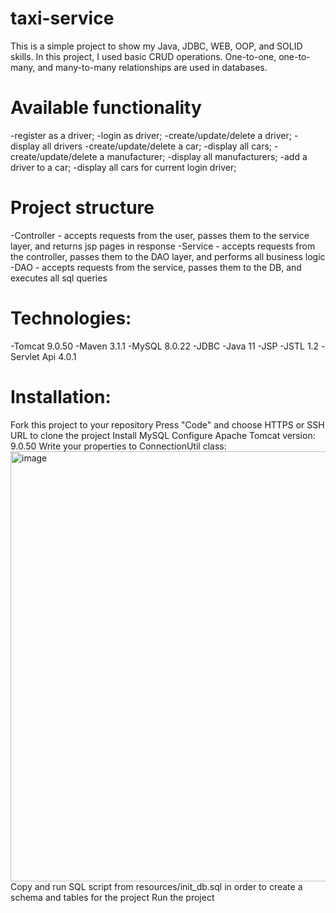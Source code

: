 ﻿# taxi-service
This is a simple project to show my Java, JDBC, WEB, OOP, and SOLID skills. In this project, I used basic CRUD operations. One-to-one, one-to-many, and many-to-many relationships are used in databases.
# Available functionality 
-register as a driver;
-login as driver;
-create/update/delete a driver;
-display all drivers
-create/update/delete a car;
-display all cars;
-create/update/delete a manufacturer;
-display all manufacturers;
-add a driver to a car;
-display all cars for current login driver;
# Project structure 
-Controller - accepts requests from the user, passes them to the service layer, and returns jsp pages in response
-Service - accepts requests from the controller, passes them to the DAO layer, and performs all business logic
-DAO - accepts requests from the service, passes them to the DB, and executes all sql queries
# Technologies:
-Tomcat 9.0.50
-Maven 3.1.1
-MySQL 8.0.22
-JDBC
-Java 11
-JSP
-JSTL 1.2
-Servlet Api 4.0.1
# Installation:
Fork this project to your repository
Press "Code" and choose HTTPS or SSH URL to clone the project
Install MySQL
Configure Apache Tomcat version: 9.0.50
Write your properties to ConnectionUtil class:
<img width="688" alt="image" src="https://github.com/volodymyrruso/-my-taxi-service/assets/130042707/fc4d3061-3f2a-408f-9f24-a6db8d17f569">
Copy and run SQL script from resources/init_db.sql in order to create a schema and tables for the project
Run the project
